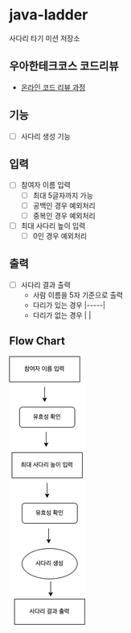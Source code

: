 # java-ladder

사다리 타기 미션 저장소

## 우아한테크코스 코드리뷰

- [온라인 코드 리뷰 과정](https://github.com/woowacourse/woowacourse-docs/blob/master/maincourse/README.md)

## 기능
- [ ] 사다리 생성 기능

## 입력
- [ ] 참여자 이름 입력
  - [ ] 최대 5글자까지 가능
  - [ ] 공백인 경우 예외처리
  - [ ] 중복인 경우 예외처리
- [ ] 최대 사다리 높이 입력
  - [ ] 0인 경우 예외처리

## 출력
- [ ] 사다리 결과 출력
  - 사람 이름을 5자 기준으로 출력
  - 다리가 있는 경우 |-----|
  - 다리가 없는 경우 |     |

## Flow Chart
![](docs/Flow%20Chart.png)